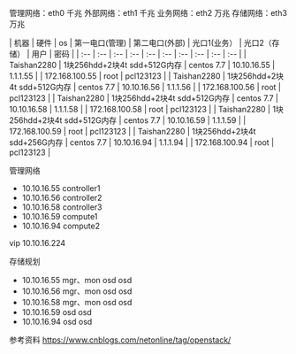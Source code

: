 管理网络：eth0 千兆
外部网络：eth1 千兆
业务网络：eth2 万兆
存储网络：eth3 万兆

|   机器    |   硬件    |   os  |   第一电口(管理)    |   第二电口(外部)    |   光口1(业务）    |   光口2（存储）   |   用户    |   密码    |
| :-- | :-- | :-- | :-- | :-- | :-- | :-- | :-- | :-- | :-- |
| Taishan2280 | 1块256hdd+2块4t sdd+512G内存 | centos 7.7 | 10.10.16.55 | 1.1.1.55 | | 172.168.100.55 | root | pcl123123 |
| Taishan2280 | 1块256hdd+2块4t sdd+512G内存 | centos 7.7 | 10.10.16.56 | 1.1.1.56 | | 172.168.100.56 | root | pcl123123 |
| Taishan2280 | 1块256hdd+2块4t sdd+512G内存 | centos 7.7 | 10.10.16.58 | 1.1.1.58 | | 172.168.100.58 | root | pcl123123 |
| Taishan2280 | 1块256hdd+2块4t sdd+512G内存 | centos 7.7 | 10.10.16.59 | 1.1.1.59 | | 172.168.100.59 | root | pcl123123 |
| Taishan2280 | 1块256hdd+2块4t sdd+256G内存 | centos 7.7 | 10.10.16.94 | 1.1.1.94 | | 172.168.100.94 | root | pcl123123 |

管理网络

+ 10.10.16.55 controller1
+ 10.10.16.56 controller2
+ 10.10.16.58 controller3
+ 10.10.16.59 compute1
+ 10.10.16.94 compute2

vip 10.10.16.224

存储规划

+ 10.10.16.55   mgr、mon osd osd
+ 10.10.16.56   mgr、mon osd osd
+ 10.10.16.58   mgr、mon osd osd
+ 10.10.16.59   osd osd
+ 10.10.16.94   osd osd

参考资料
https://www.cnblogs.com/netonline/tag/openstack/